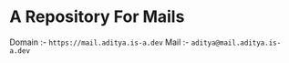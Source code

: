 # A Repository For Mails
Domain :- `https://mail.aditya.is-a.dev`
Mail :- `aditya@mail.aditya.is-a.dev`
